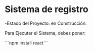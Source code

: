 <h1> Sistema de registro</h1>

-Estado del Proyecto: en Construcción.

Para Ejecutar el Sistema, debes poner:

´´´npm install react´´´
